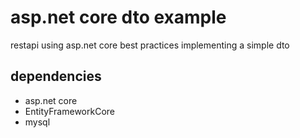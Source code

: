 # asp.net core dto example

restapi using asp.net core best practices implementing a simple dto

## dependencies
- asp.net core
- EntityFrameworkCore
- mysql